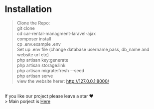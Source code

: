 # Installation <br />
> Clone the Repo:<br />
> git clone <br />
> cd car-rental-managment-laravel-ajax<br />
> composer install<br />
> cp .env.example .env<br />
> Set up .env file (change database username,pass, db_name and website url etc)<br />
> php artisan key:generate<br />
> php artisan storage:link<br />
> php artisan migrate:fresh --seed<br />
> php artisan serve<br />
> view the website herer: http://127.0.0.1:8000/<br />
<br />
If you like our project please leave a star ❤
<br />
> Main porject is <a href="https://github.com/hilalahmad32/car-rental-managment-laravel-ajax" >Here</a>